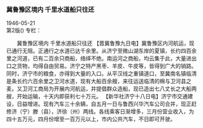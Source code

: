 ### 冀鲁豫区境内  千里水道船只往还  

1946-05-21  
第2版()
专栏：

　　冀鲁豫区境内
    千里水道船只往还
    【晋冀鲁豫九日电】冀鲁豫区内河航运，现已通行无阻。正通行之水道已达千余里。从济宁至微山湖东岸的夏镇，长约四百余里之河道，已有二百余只商船，络绎不绝。南运河之商船，均云集于此，大量进出口之货物，均得自由贸易。济宁之特产黑枣、羊皮、牛皮等，皆得到广大的销路。同时，济宁市的粮食，亦得到大量的入口。从平汉线之重镇道口，至冀南名镇临清是条长约六百余里之卫河水道，现有大船百余艘，来往运送临清的棉与卫河县之麦。又卫河工商局为开展内河航运，并提倡群众造船，现已造出七八丈长之大船两艘，开始运输，十天内即获利七十万元。
    【新华社济宁十八日电】济宁市交通建设，日益增进。现有汽车三十余辆，自五月一日与鲁西兴华汽车公司合并，现正赶修济（宁）滕（县），济徐（州）两线。各线乘客日渐增多，三月份营业收入，为四十五万元，四月份增至一百万元以上，市内公共汽车，不日即可开驶。  
